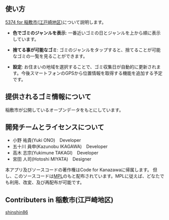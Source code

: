 ## 使い方

[5374 for 稲敷市(江戸崎地区)](http://YOUR_CITY.domain/ )について説明します。

* **色でゴミのジャンルを表示**: 一番近いゴミの日とジャンルを上から順に表示しています。

* **捨てる事が可能なゴミ**: ゴミのジャンルをタップすると、捨てることが可能なゴミの一覧を見ることができます。

* **設定**: お住まいの地域を選択することで、ゴミ収集日が自動的に更新されます。今後スマートフォンのGPSから位置情報を取得する機能を追加する予定です。


## 提供されるゴミ情報について
稲敷市が公開しているオープンデータをもとにしています。


## 開発チームとライセンスについて
- 小野 祐貴(Yuki ONO)　Developer
- 五十川 員申(Kazunobu IKAGAWA)　Developer
- 高木 志宗(Yukimune TAKAGI)　Developer
- 宮田 人司(Hotoshi MIYATA)　Designer

本アプリ及びソースコードの著作権はCode for Kanazawaに帰属します。
但し、このソースコードは[MPL](http://www.mozilla.org/MPL/2.0/)のもと配布されています。MPLに従えば、どなたでも利用、改変、及び再配布が可能です。

## Contributers in 稲敷市(江戸崎地区)

[shinshin86](http://github.com/shinshin86)
